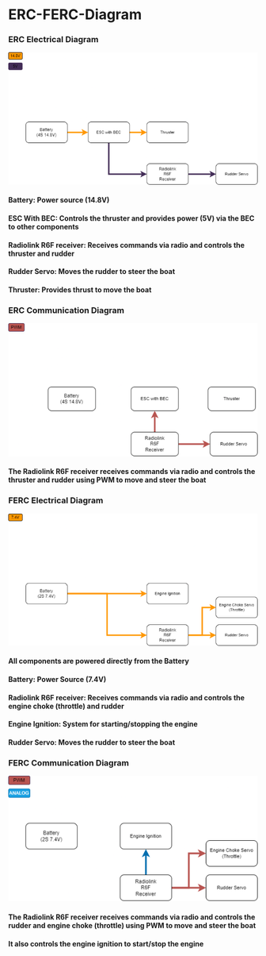 # ERC-FERC-Diagram

### ERC Electrical Diagram

![](assets/20241123_074616_Electrical.drawio_1.png)

#### Battery: Power source (14.8V)
#### ESC With BEC: Controls the thruster and provides power (5V) via the BEC to other components
#### Radiolink R6F receiver: Receives commands via radio and controls the thruster and rudder
#### Rudder Servo: Moves the rudder to steer the boat
#### Thruster: Provides thrust to move the boat

### ERC Communication Diagram

![](assets/20241123_074754_Communcation.drawio.png)
#### The Radiolink R6F receiver receives commands via radio and controls the thruster and rudder using PWM to move and steer the boat

### FERC Electrical Diagram

![](assets/20241123_075159_FERC_Electrical.drawio.png)
#### All components are powered directly from the Battery
#### Battery: Power Source (7.4V)
#### Radiolink R6F receiver: Receives commands via radio and controls the engine choke (throttle) and rudder
#### Engine Ignition: System for starting/stopping the engine
#### Rudder Servo: Moves the rudder to steer the boat
### FERC Communication Diagram


![](assets/20241123_075708_Communication_FERC.drawio.png)
#### The Radiolink R6F receiver receives commands via radio and controls the rudder and engine choke (throttle) using PWM to move and steer the boat
#### It also controls the engine ignition to start/stop the engine
